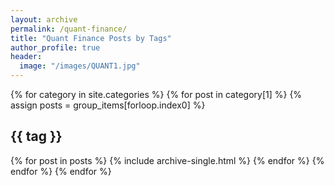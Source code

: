 ```yaml
---
layout: archive
permalink: /quant-finance/
title: "Quant Finance Posts by Tags"
author_profile: true
header:
  image: "/images/QUANT1.jpg"
---
```


{% for category in site.categories %}
    {% for post in category[1] %}
    {% assign posts = group_items[forloop.index0] %}
    <h2 id="{{ tag | slugify }}" class="archive__subtitle">{{ tag }}</h2>
      {% for post in posts %}
        {% include archive-single.html %}
        {% endfor %}
    {% endfor %}
{% endfor %}
